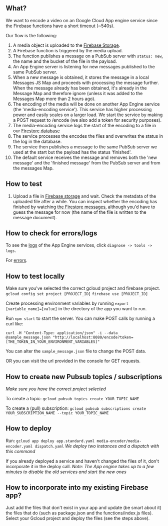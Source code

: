 ## What?

We want to encode a video on an Google Cloud App engine service since the Firebase functions have a short timeout (~540s). 

Our flow is the following:
1. A media object is uploaded to the [Firebase Storage](https://console.firebase.google.com/project/testing-video-slices/storage/testing-video-slices.appspot.com/files).
2. A Firebase function is triggered by the media upload.
3. The function publishes a message on a PubSub server with `status: new`, the name and the bucket of the file in the payload.
4. An App Engine server is listening for new messages published to the same PubSub server.
5. When a new message is obtained, it stores the message in a local Messages JS Map and proceeds with processing the message further. When the message already has been obtained, it's already in the Message Map and therefore ignore (unless it was added to the Messages Map more than 2 hours ago).
6. The encoding of the media will be done on another App Engine service (the 'media-encoding service'). This service has higher processing power and easily scales on a larger load. We start the service by making a POST request to /encode (we also add a token for security purposes).
7. The media-encoding service logs the start of the encoding to a file in our [Firestore database](https://console.firebase.google.com/project/testing-video-slices/database/firestore/data~2Fencoding-jobs)
8. The service processes the encodes the files and overwrites the status in the log in the database.
9. The service then publishes a message to the same PubSub server we used at the start but the payload has the status 'finished'.
10. The default service receives the message and removes both the 'new message' and the 'finished message' from the PubSub server and from the messages Map.


## How to test

1. Upload a file in [Firebase storage](https://console.firebase.google.com/project/testing-video-slices/storage/testing-video-slices.appspot.com/files) and wait. Check the metadata of the uploaded file after a while. You can inspect whether the encoding has finished by watching [the Firestore messages](https://console.firebase.google.com/project/testing-video-slices/database/firestore/data~2Fencoding-jobs), although you'd have to guess the message for now (the name of the file is written to the message document). 

## How to check for errors/logs

To see the [logs](https://console.cloud.google.com/appengine/services?project=testing-video-slices) of the App Engine services, click `diagnose -> tools -> logs`.

For [errors](https://console.cloud.google.com/errors?project=testing-video-slices).

## How to test locally

Make sure you've selected the correct gcloud project and firebase project.  
`gcloud config set project [PROJECT_ID]`
`firebase use [PROJECT_ID]`

Create processing environment variables by running `export [variable_name]=[value]` in the directory of the app you want to run.

Run `npm start` to start the server. You can make POST calls by running a curl like:

```
curl -H "Content-Type: application/json" -i --data @sample_message.json "http://localhost:8080/encode?token=[THE_TOKEN_IN_YOUR_ENVIRONMENT_VARIABLES]"
```

You can alter the `sample_message.json` file to change the POST data.

OR you can visit the url provided in the console for GET requests.

## How to create new Pubsub topics / subscriptions

*Make sure you have the correct project selected* 

To create a topic:
`gcloud pubsub topics create YOUR_TOPIC_NAME`

To create a (pull) subscription:
`gcloud pubsub subscriptions create YOUR_SUBSCRIPTION_NAME --topic YOUR_TOPIC_NAME`

## How to deploy

Run:
`gcloud app deploy app.standard.yaml media-encoder/media-encoder.yaml dispatch.yaml`
*We deploy two instances and a dispatch with this command* 

If you already deployed a service and haven't changed the files of it, don't incorporate it in the deploy call. 
*Note: The App engine takes up to a few minutes to disable the old services and start the new ones*


## How to incorporate into my existing Firebase app?

Just add the files that don't exist in your app and update (be smart about it) the files that do (such as package.json and the functions/index.js files). Select your Gcloud project and deploy the files (see the steps above).
